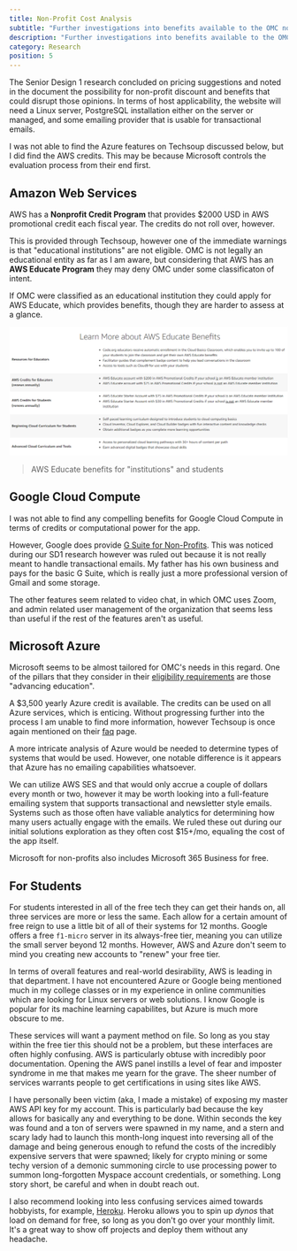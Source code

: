 ```yaml
---
title: Non-Profit Cost Analysis
subtitle: "Further investigations into benefits available to the OMC non-profit."
description: "Further investigations into benefits available to the OMC non-profit."
category: Research
position: 5
---
```


The Senior Design 1 research concluded on pricing suggestions and noted in the document the possibility for non-profit discount and benefits that could disrupt those opinions. In terms of host applicability, the website will need a Linux server, PostgreSQL installation either on the server or managed, and some emailing provider that is usable for transactional emails.

I was not able to find the Azure features on Techsoup discussed below, but I did find the AWS credits. This may be because Microsoft controls the evaluation process from their end first.

## Amazon Web Services

<!-- Weird dollar sign issue thinking it's inline math -->
<!--prettier-ignore-start-->
AWS has a **Nonprofit Credit Program** that provides $2000 USD in AWS promotional credit each fiscal year. The credits do not roll over, however.
<!--prettier-ignore-end-->

This is provided through Techsoup, however one of the immediate warnings is that "educational institutions" are not eligible. OMC is not legally an educational entity as far as I am aware, but considering that AWS has an **AWS Educate Program** they may deny OMC under some classificaton of intent.

If OMC were classified as an educational institution they could apply for AWS Educate, which provides benefits, though they are harder to assess at a glance.

<img src="./images/research/aws-educate.png">

> AWS Educate benefits for "institutions" and students

## Google Cloud Compute

I was not able to find any compelling benefits for Google Cloud Compute in terms of credits or computational power for the app.

However, Google does provide [G Suite for Non-Profits](https://www.google.com/nonprofits/offerings/apps-for-nonprofits/). This was noticed during our SD1 research however was ruled out because it is not really meant to handle transactional emails. My father has his own business and pays for the basic G Suite, which is really just a more professional version of Gmail and some storage.

The other features seem related to video chat, in which OMC uses Zoom, and admin related user management of the organization that seems less than useful if the rest of the features aren't as useful.

## Microsoft Azure

Microsoft seems to be almost tailored for OMC's needs in this regard. One of the pillars that they consider in their [eligibility requirements](https://www.microsoft.com/en-us/nonprofits/eligibility) are those "advancing education".

<!--prettier-ignore-start-->
A $3,500 yearly Azure credit is available. The credits can be used on all Azure services, which is enticing. Without progressing further into the process I am unable to find more information, however Techsoup is once again mentioned on their [faq](https://www.microsoft.com/en-us/nonprofits/faq) page.

A more intricate analysis of Azure would be needed to determine types of systems that would be used. However, one notable difference is it appears that Azure has no emailing capabilities whatsoever.

We can utilize AWS SES and that would only accrue a couple of dollars every month or two, however it may be worth looking into a full-feature emailing system that supports transactional and newsletter style emails. Systems such as those often have valiable analytics for determining how many users actually engage with the emails. We ruled these out during our initial solutions exploration as they often cost $15+/mo, equaling the cost of the app itself.
<!--prettier-ignore-end-->

Microsoft for non-profits also includes Microsoft 365 Business for free.

## For Students

For students interested in all of the free tech they can get their hands on, all three services are more or less the same. Each allow for a certain amount of free reign to use a little bit of all of their systems for 12 months. Google offers a free `f1-micro` server in its always-free tier, meaning you can utilize the small server beyond 12 months. However, AWS and Azure don't seem to mind you creating new accounts to "renew" your free tier.

In terms of overall features and real-world desirability, AWS is leading in that department. I have not encountered Azure or Google being mentioned much in my college classes or in my experience in online communities which are looking for Linux servers or web solutions. I know Google is popular for its machine learning capabilites, but Azure is much more obscure to me.

These services will want a payment method on file. So long as you stay within the free tier this should not be a problem, but these interfaces are often highly confusing. AWS is particularly obtuse with incredibly poor documentation. Opening the AWS panel instills a level of fear and imposter syndrome in me that makes me yearn for the grave. The sheer number of services warrants people to get certifications in using sites like AWS.

I have personally been victim (aka, I made a mistake) of exposing my master AWS API key for my account. This is particularly bad because the key allows for basically any and everything to be done. Within seconds the key was found and a ton of servers were spawned in my name, and a stern and scary lady had to launch this month-long inquest into reversing all of the damage and being generous enough to refund the costs of the incredibly expensive servers that were spawned; likely for crypto mining or some techy version of a demonic summoning circle to use processing power to summon long-forgotten Myspace account credentials, or something. Long story short, be careful and when in doubt reach out.

I also recommend looking into less confusing services aimed towards hobbyists, for example, [Heroku](https://www.heroku.com/home). Heroku allows you to spin up _dynos_ that load on demand for free, so long as you don't go over your monthly limit. It's a great way to show off projects and deploy them without any headache.
